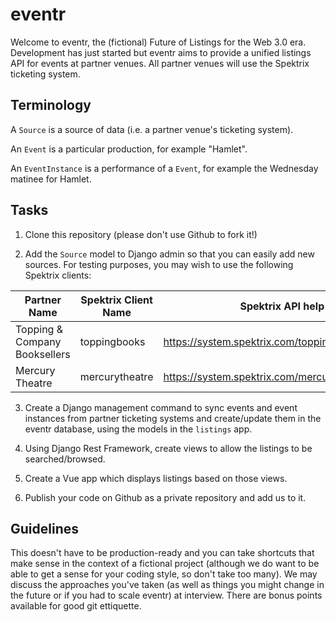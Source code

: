 # eventr 

Welcome to eventr, the (fictional) Future of Listings for the Web 3.0 era. Development has just started but 
eventr aims to provide a unified listings API for events at partner venues. All partner venues will use the
Spektrix ticketing system.

## Terminology

A `Source` is a source of data (i.e. a partner venue's ticketing system).

An `Event` is a particular production, for example "Hamlet".

An `EventInstance` is a performance of a `Event`, for example the Wednesday matinee for Hamlet.

## Tasks

1. Clone this repository (please don't use Github to fork it!)

2. Add the `Source` model to Django admin so that you can easily add new sources. For testing purposes, you may wish to use the following Spektrix clients:

| Partner Name                  | Spektrix Client Name | Spektrix API help page                                 | Spektrix API "Events" endpoint                           |
| ----------------------------- | -------------------- | ------------------------------------------------------ | -------------------------------------------------------- |
| Topping & Company Booksellers | toppingbooks         | https://system.spektrix.com/toppingbooks/api/v3/help   | https://system.spektrix.com/toppingbooks/api/v3/events   |
| Mercury Theatre               | mercurytheatre       | https://system.spektrix.com/mercurytheatre/api/v3/help | https://system.spektrix.com/mercurytheatre/api/v3/events |

3. Create a Django management command to sync events and event instances from partner ticketing systems and 
create/update them in the eventr database, using the models in the `listings` app.

4. Using Django Rest Framework, create views to allow the listings to be searched/browsed.

5. Create a Vue app which displays listings based on those views.

6. Publish your code on Github as a private repository and add us to it.

## Guidelines

This doesn't have to be production-ready and you can take shortcuts that make sense in the context of a 
fictional project (although we do want to be able to get a sense for your coding style, so don't take 
too many). We may discuss the approaches you've taken (as well as things you might change
in the future or if you had to scale eventr) at interview. There are bonus points available for good 
git ettiquette.
